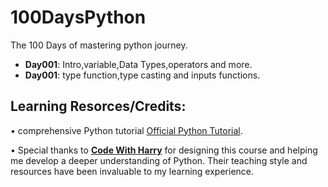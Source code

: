 # 100DaysPython
The 100 Days of mastering python journey.

- **Day001**: Intro,variable,Data Types,operators and more.
- **Day001**: type function,type casting and inputs functions.



## Learning Resorces/Credits:
• comprehensive Python tutorial [Official Python Tutorial](https://docs.python.org/3/tutorial/index.html).

• Special thanks to **[Code With Harry](https://youtu.be/UrsmFxEIp5k?si=vhAdEXibJStXDx4y)** for designing this course and helping me develop a deeper understanding of Python. Their teaching style and resources have been invaluable to my learning experience.

